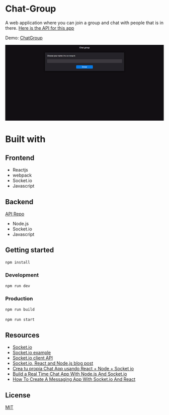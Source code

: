 # Chat-Group

A web application where you can join a group and chat with people that is in there. [Here is the API for this app](https://github.com/rogeliosamuel621/Chat-Group-API)

Demo: [ChatGroup](https://chatgroup.netlify.app/)

![Project screenshot](./Docs/screenshot.png "Project screenshot")

# Built with

## Frontend

- Reactjs
- webpack
- Socket.io
- Javascript

## Backend

[API Repo](https://github.com/rogeliosamuel621/Chat-Group-API)

- Node.js
- Socket.io
- Javascript

## Getting started

```
npm install
```

### Development

```
npm run dev
```

### Production

```
npm run build

npm run start
```

## Resources

- [Socket.io](https://socket.io/)
- [Socket.io example](https://socket.io/get-started/chat/)
- [Socket.io client API](https://socket.io/docs/client-api/)
- [Socket.io, React and Node.js blog post](https://www.valentinog.com/blog/socket-react/)
- [Crea tu propia Chat App usando React + Node + Socket io](https://www.youtube.com/watch?v=mEr9lt5mG9A)
- [Build a Real Time Chat App With Node.js And Socket.io](https://www.youtube.com/watch?v=rxzOqP9YwmM&t=25s)
- [How To Create A Messaging App With Socket.io And React](https://www.youtube.com/watch?v=tBr-PybP_9c&t=829s)

## License

[MIT](https://choosealicense.com/licenses/mit/)
